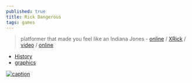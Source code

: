 ```yaml
---
published: true
title: Rick Dangerous
tags: games
---
```

>  platformer that made you feel like an Indiana Jones - [online](https://z-team.itch.io/rick-dangerous-amiga) / [XRick](https://github.com/fabiensanglard/xrick/) / [video](https://www.youtube.com/watch?v=V09CwrlFgA8) / [online](https://www.xrick.net/)

- [History](https://www.simonphipps.com/games/rickdangerous/)
- [graphics](https://www.rickdangerous.co.uk/graphics.htm)

[![caption](https://www.pmbaty.com/rick/rick-dangerous.jpg)](https://www.pmbaty.com/rick/)
